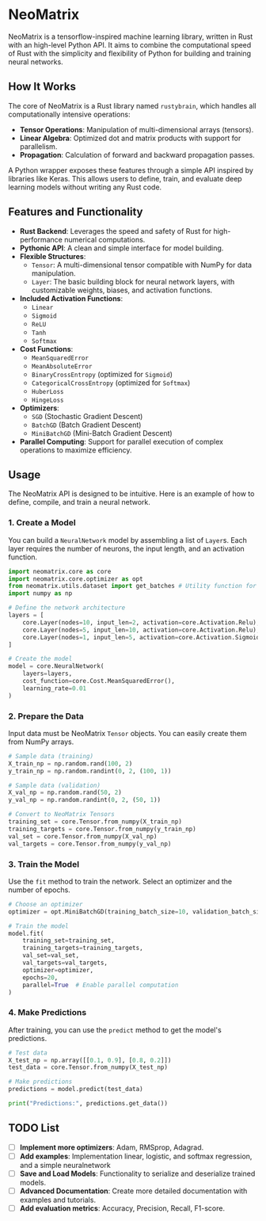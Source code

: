 # NeoMatrix

NeoMatrix is a tensorflow-inspired machine learning library, written in Rust with an high-level Python API. It aims to combine the computational speed of Rust with the simplicity and flexibility of Python for building and training neural networks.

## How It Works

The core of NeoMatrix is a Rust library named `rustybrain`, which handles all computationally intensive operations:
- **Tensor Operations**: Manipulation of multi-dimensional arrays (tensors).
- **Linear Algebra**: Optimized dot and matrix products with support for parallelism.
- **Propagation**: Calculation of forward and backward propagation passes.

A Python wrapper exposes these features through a simple API inspired by libraries like Keras. This allows users to define, train, and evaluate deep learning models without writing any Rust code.

## Features and Functionality

- **Rust Backend**: Leverages the speed and safety of Rust for high-performance numerical computations.
- **Pythonic API**: A clean and simple interface for model building.
- **Flexible Structures**:
    - `Tensor`: A multi-dimensional tensor compatible with NumPy for data manipulation.
    - `Layer`: The basic building block for neural network layers, with customizable weights, biases, and activation functions.
- **Included Activation Functions**:
    - `Linear`
    - `Sigmoid`
    - `ReLU`
    - `Tanh`
    - `Softmax`
- **Cost Functions**:
    - `MeanSquaredError`
    - `MeanAbsoluteError`
    - `BinaryCrossEntropy` (optimized for `Sigmoid`)
    - `CategoricalCrossEntropy` (optimized for `Softmax`)
    - `HuberLoss`
    - `HingeLoss`
- **Optimizers**:
    - `SGD` (Stochastic Gradient Descent)
    - `BatchGD` (Batch Gradient Descent)
    - `MiniBatchGD` (Mini-Batch Gradient Descent)
- **Parallel Computing**: Support for parallel execution of complex operations to maximize efficiency.

## Usage

The NeoMatrix API is designed to be intuitive. Here is an example of how to define, compile, and train a neural network.

### 1. Create a Model

You can build a `NeuralNetwork` model by assembling a list of `Layer`s. Each layer requires the number of neurons, the input length, and an activation function.

```python
import neomatrix.core as core
import neomatrix.core.optimizer as opt
from neomatrix.utils.dataset import get_batches # Utility function for data handling
import numpy as np

# Define the network architecture
layers = [
    core.Layer(nodes=10, input_len=2, activation=core.Activation.Relu),
    core.Layer(nodes=5, input_len=10, activation=core.Activation.Relu),
    core.Layer(nodes=1, input_len=5, activation=core.Activation.Sigmoid)
]

# Create the model
model = core.NeuralNetwork(
    layers=layers,
    cost_function=core.Cost.MeanSquaredError(),
    learning_rate=0.01
)
```

### 2. Prepare the Data

Input data must be NeoMatrix `Tensor` objects. You can easily create them from NumPy arrays.

```python
# Sample data (training)
X_train_np = np.random.rand(100, 2)
y_train_np = np.random.randint(0, 2, (100, 1))

# Sample data (validation)
X_val_np = np.random.rand(50, 2)
y_val_np = np.random.randint(0, 2, (50, 1))

# Convert to NeoMatrix Tensors
training_set = core.Tensor.from_numpy(X_train_np)
training_targets = core.Tensor.from_numpy(y_train_np)
val_set = core.Tensor.from_numpy(X_val_np)
val_targets = core.Tensor.from_numpy(y_val_np)
```

### 3. Train the Model

Use the `fit` method to train the network. Select an optimizer and the number of epochs.

```python
# Choose an optimizer
optimizer = opt.MiniBatchGD(training_batch_size=10, validation_batch_size=5)

# Train the model
model.fit(
    training_set=training_set,
    training_targets=training_targets,
    val_set=val_set,
    val_targets=val_targets,
    optimizer=optimizer,
    epochs=20,
    parallel=True  # Enable parallel computation
)
```

### 4. Make Predictions

After training, you can use the `predict` method to get the model's predictions.

```python
# Test data
X_test_np = np.array([[0.1, 0.9], [0.8, 0.2]])
test_data = core.Tensor.from_numpy(X_test_np)

# Make predictions
predictions = model.predict(test_data)

print("Predictions:", predictions.get_data())
```

## TODO List
- [ ] **Implement more optimizers**: Adam, RMSprop, Adagrad.
- [ ] **Add examples**: Implementation linear, logistic, and softmax regression, and a simple neuralnetwork
- [ ] **Save and Load Models**: Functionality to serialize and deserialize trained models.
- [ ] **Advanced Documentation**: Create more detailed documentation with examples and tutorials.
- [ ] **Add evaluation metrics**: Accuracy, Precision, Recall, F1-score.
